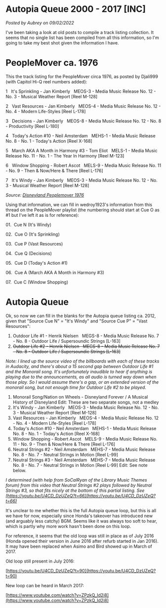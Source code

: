 # Autopia Queue 2000 - 2017 [INC]

*Posted by Aubrey on 09/02/2022*

I've been taking a look at old posts to compile a track listing collection. It seems that no single list has been compiled from all this information, so I'm going to take my best shot given the information I have.

# PeopleMover ca. 1976

This the track listing for the PeopleMover circa 1976, as posted by Djali999 (with Capitol Hi-Q reel numbers added):

1   It's Sprinkling - Jan Kimberly   MEOS-3 - Media Music Release No. 12 - No. 3 - Musical Weather Report [Reel M-128]

2   Vast Resources - Jan Kimberly   MEOS-4 - Media Music Release No. 12 - No. 4 - Modern Life-Styles [Reel L-178]

3   Decisions - Jan Kimberly   MEOS-8 - Media Music Release No. 12 - No. 8 - Productivity [Reel L-180]

4   Today's Action #10 - Neil Amsterdam   MEHS-1 - Media Music Release No. 8 - No. 1 - Today's Action [Reel X-168]

5   March AKA A Month in Harmony #3 - Tom Eliot   MELS-1 - Media Music Release No. 11 - No. 1 - The Year In Harmony [Reel M-123]

6   Window Shopping - Robert Ascot   MELS-9 - Media Music Release No. 11 - No. 9 - Then & Now/Here & There [Reel L-176]

7   It's Windy - Jan Kimberly   MEOS-3 - Media Music Release No. 12 - No. 3 - Musical Weather Report [Reel M-128]

*Source: [Disneyland Peoplemover 1976](https://mousebits.com/smf/index.php?topic=9916.msg93160#msg93160)*

Using that information, we can fill in wedroy1923's information from this thread on the PeopleMover playlist (the numbering should start at Cue O as #1 but I've left it as is for reference):

01.  Cue N (It's Windy)

02.  Cue O (It's Sprinkling)

03.  Cue P (Vast Resources)

04.  Cue Q (Decisions)

05.  Cue D (Today's Action #1)

06.  Cue A (March AKA A Month in Harmony #3)

07.  Cue C (Window Shopping)

# Autopia Queue

Ok, so now we can fill in the blanks for the Autopia queue listing ca. 2012, given that "Source Cue N" = "It's Windy" and "Source Cue P" = "Vast Resources":

1. Outdoor Life #1 - Henrik Nielsen   MEGS-8 - Media Music Release No. 7 - No. 8 - Outdoor Life / Supersoundic Strings [L-163]
2. ~~Outdoor Life #2 - Henrik Nielsen   MEGS-8 - Media Music Release No. 7 - No. 8 - Outdoor Life / Supersoundic Strings [L-163]~~

*Note: I lined up the source video of the billboards with each of these tracks in Audacity, and there's about a 15 second gap between Outdoor Life #1 and the Monorail song. It's unfortunately inaudible to hear if anything is playing due to the announcements, as all audio is turned way down when those play. So I would assume there's a gap, or an extended version of the monorail song, but not enough time for Outdoor Life #2 to be played.*

1. Monorail Song/Nation on Wheels - Disneyland Forever / A Musical History of Disneyland Edit: These are two separate songs, not a medley
2. It's Windy - Jan Kimberly   MEOS-3 - Media Music Release No. 12 - No. 3 - Musical Weather Report [Reel M-128]
3. Vast Resources - Jan Kimberly   MEOS-4 - Media Music Release No. 12 - No. 4 - Modern Life-Styles [Reel L-178]
4. Today's Action #10 - Neil Amsterdam   MEHS-1 - Media Music Release No. 8 - No. 1 - Today's Action [Reel X-168]
5. Window Shopping - Robert Ascot   MELS-9 - Media Music Release No. 11 - No. 9 - Then & Now/Here & There [Reel L-176]
6. Neutral Strings #2 - Neil Amsterdam   MEHS-7 - Media Music Release No. 8 - No. 7 - Neutral Strings in Motion [Reel L-99]
7. Neutral Strings #3 - Neil Amsterdam   MEHS-7 - Media Music Release No. 8 - No. 7 - Neutral Strings in Motion [Reel L-99] Edit: See note below.

*I determined (with help from SoCalRyan of the Library Music Themes forum) from this video that Neutral Strings #2 plays followed by Neutral Strings #3, so that fits nicely at the bottom of this partial listing. See [https://youtu.be/U4CD_DzUZeQ?t=66](https://youtu.be/U4CD_DzUZeQ?t=66)*

It's unclear to me whether this is the full Autopia queue loop, but this is all we have for now, especially since Honda's takeover has introduced new (and arguably less catchy) BGM. Seems like it was always too soft to hear, which is partly why more work hasn't been done on this loop.

For reference, it seems that the old loop was still in place as of July 2016 (Honda opened their version in June 2016 after refurb started in Jan 2016). It may have been replaced when Asimo and Bird showed up in March of 2017.

Old loop still present in July 2016:

[https://youtu.be/U4CD_DzUZeQ?t=90](https://youtu.be/U4CD_DzUZeQ?t=90)

New loop can be heard in March 2017:

[https://www.youtube.com/watch?v=ZPzkQ_Id2i8](https://www.youtube.com/watch?v=ZPzkQ_Id2i8)